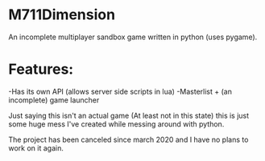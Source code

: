 # M711Dimension
An incomplete multiplayer sandbox game written in python (uses pygame).

# Features:
-Has its own API (allows server side scripts in lua)
-Masterlist + (an incomplete) game launcher

Just saying this isn't an actual game (At least not in this state) this is just some huge mess I've created while messing around with python.

The project has been canceled since march 2020 and I have no plans to work on it again.
